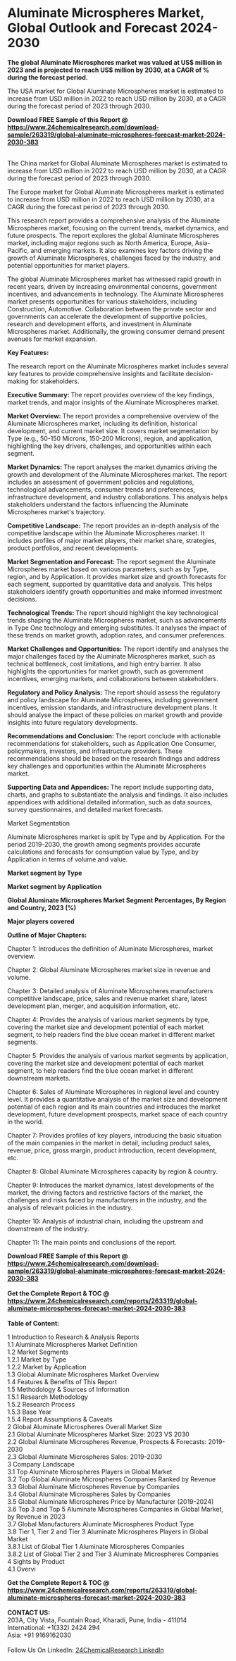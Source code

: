 <h1>Aluminate Microspheres Market, Global Outlook and Forecast 2024-2030</h1><p><strong>The global Aluminate Microspheres market was valued at US$ million in 2023 and is projected to reach US$ million by 2030, at a CAGR of % during the forecast period.</strong></p><p>
</p><p>The USA market for Global Aluminate Microspheres market is estimated to increase from USD million in 2022 to reach USD million by 2030, at a CAGR during the forecast period of 2023 through 2030.</p><div><b>Download FREE Sample of this Report @ 
            <a href="https://www.24chemicalresearch.com/download-sample/263319/global-aluminate-microspheres-forecast-market-2024-2030-383">
            https://www.24chemicalresearch.com/download-sample/263319/global-aluminate-microspheres-forecast-market-2024-2030-383</a></b></div><br><p>
</p><p>The China market for Global Aluminate Microspheres market is estimated to increase from USD million in 2022 to reach USD million by 2030, at a CAGR during the forecast period of 2023 through 2030.</p><p>
</p><p>The Europe market for Global Aluminate Microspheres market is estimated to increase from USD million in 2022 to reach USD million by 2030, at a CAGR during the forecast period of 2023 through 2030.</p><p>
</p><p>This research report provides a comprehensive analysis of the Aluminate Microspheres market, focusing on the current trends, market dynamics, and future prospects. The report explores the global Aluminate Microspheres market, including major regions such as North America, Europe, Asia-Pacific, and emerging markets. It also examines key factors driving the growth of Aluminate Microspheres, challenges faced by the industry, and potential opportunities for market players.</p><p>
The global Aluminate Microspheres market has witnessed rapid growth in recent years, driven by increasing environmental concerns, government incentives, and advancements in technology. The Aluminate Microspheres market presents opportunities for various stakeholders, including Construction, Automotive. Collaboration between the private sector and governments can accelerate the development of supportive policies, research and development efforts, and investment in Aluminate Microspheres market. Additionally, the growing consumer demand present avenues for market expansion.</p><p>
<strong>Key Features:</strong></p><p>
The research report on the Aluminate Microspheres market includes several key features to provide comprehensive insights and facilitate decision-making for stakeholders.</p><p>
<strong>Executive Summary: </strong>The report provides overview of the key findings, market trends, and major insights of the Aluminate Microspheres market.</p><p>
<strong>Market Overview: </strong>The report provides a comprehensive overview of the Aluminate Microspheres market, including its definition, historical development, and current market size. It covers market segmentation by Type (e.g., 50-150 Microns, 150-200 Microns), region, and application, highlighting the key drivers, challenges, and opportunities within each segment.</p><p>
<strong>Market Dynamics: </strong>The report analyses the market dynamics driving the growth and development of the Aluminate Microspheres market. The report includes an assessment of government policies and regulations, technological advancements, consumer trends and preferences, infrastructure development, and industry collaborations. This analysis helps stakeholders understand the factors influencing the Aluminate Microspheres market's trajectory.</p><p>
<strong>Competitive Landscape:</strong> The report provides an in-depth analysis of the competitive landscape within the Aluminate Microspheres market. It includes profiles of major market players, their market share, strategies, product portfolios, and recent developments.</p><p>
<strong>Market Segmentation and Forecast: </strong>The report segment the Aluminate Microspheres market based on various parameters, such as by Type, region, and by Application. It provides market size and growth forecasts for each segment, supported by quantitative data and analysis. This helps stakeholders identify growth opportunities and make informed investment decisions.</p><p>
<strong>Technological Trends: </strong>The report should highlight the key technological trends shaping the Aluminate Microspheres market, such as advancements in Type One technology and emerging substitutes. It analyses the impact of these trends on market growth, adoption rates, and consumer preferences.</p><p>
<strong>Market Challenges and Opportunities:</strong> The report identify and analyses the major challenges faced by the Aluminate Microspheres market, such as technical bottleneck, cost limitations, and high entry barrier. It also highlights the opportunities for market growth, such as government incentives, emerging markets, and collaborations between stakeholders.</p><p>
<strong>Regulatory and Policy Analysis:</strong> The report should assess the regulatory and policy landscape for Aluminate Microspheres, including government incentives, emission standards, and infrastructure development plans. It should analyse the impact of these policies on market growth and provide insights into future regulatory developments.</p><p>
<strong>Recommendations and Conclusion: </strong>The report conclude with actionable recommendations for stakeholders, such as Application One Consumer, policymakers, investors, and infrastructure providers. These recommendations should be based on the research findings and address key challenges and opportunities within the Aluminate Microspheres market.</p><p>
<strong>Supporting Data and Appendices: </strong>The report include supporting data, charts, and graphs to substantiate the analysis and findings. It also includes appendices with additional detailed information, such as data sources, survey questionnaires, and detailed market forecasts.</p><p>
Market Segmentation</p><p>
Aluminate Microspheres market is split by Type and by Application. For the period 2019-2030, the growth among segments provides accurate calculations and forecasts for consumption value by Type, and by Application in terms of volume and value.</p><p>
<strong>Market segment by Type</strong></p><p>
</p><p>
</p><p><strong>Market segment by Application</strong></p><p>
</p><p>
</p><p><strong>Global Aluminate Microspheres Market Segment Percentages, By Region and Country, 2023 (%)</strong></p><p>
</p><p>
</p><p><strong>Major players covered</strong></p><p>
</p><p>
</p><p><strong>Outline of Major Chapters:</strong></p><p>
Chapter 1: Introduces the definition of Aluminate Microspheres, market overview.</p><p>
Chapter 2: Global Aluminate Microspheres market size in revenue and volume.</p><p>
Chapter 3: Detailed analysis of Aluminate Microspheres manufacturers competitive landscape, price, sales and revenue market share, latest development plan, merger, and acquisition information, etc.</p><p>
Chapter 4: Provides the analysis of various market segments by type, covering the market size and development potential of each market segment, to help readers find the blue ocean market in different market segments.</p><p>
Chapter 5: Provides the analysis of various market segments by application, covering the market size and development potential of each market segment, to help readers find the blue ocean market in different downstream markets.</p><p>
Chapter 6: Sales of Aluminate Microspheres in regional level and country level. It provides a quantitative analysis of the market size and development potential of each region and its main countries and introduces the market development, future development prospects, market space of each country in the world.</p><p>
Chapter 7: Provides profiles of key players, introducing the basic situation of the main companies in the market in detail, including product sales, revenue, price, gross margin, product introduction, recent development, etc.</p><p>
Chapter 8: Global Aluminate Microspheres capacity by region &amp; country.</p><p>
Chapter 9: Introduces the market dynamics, latest developments of the market, the driving factors and restrictive factors of the market, the challenges and risks faced by manufacturers in the industry, and the analysis of relevant policies in the industry.</p><p>
Chapter 10: Analysis of industrial chain, including the upstream and downstream of the industry.</p><p>
Chapter 11: The main points and conclusions of the report.</p><div><b>Download FREE Sample of this Report @ 
            <a href="https://www.24chemicalresearch.com/download-sample/263319/global-aluminate-microspheres-forecast-market-2024-2030-383">
            https://www.24chemicalresearch.com/download-sample/263319/global-aluminate-microspheres-forecast-market-2024-2030-383</a></b></div><br><div><b>Get the Complete Report & TOC @ 
            <a href="https://www.24chemicalresearch.com/reports/263319/global-aluminate-microspheres-forecast-market-2024-2030-383">
            https://www.24chemicalresearch.com/reports/263319/global-aluminate-microspheres-forecast-market-2024-2030-383</a></b></div><br>
            <b>Table of Content:</b><p>1 Introduction to Research & Analysis Reports<br />
    1.1 Aluminate Microspheres Market Definition<br />
    1.2 Market Segments<br />
        1.2.1 Market by Type<br />
        1.2.2 Market by Application<br />
    1.3 Global Aluminate Microspheres Market Overview<br />
    1.4 Features & Benefits of This Report<br />
    1.5 Methodology & Sources of Information<br />
        1.5.1 Research Methodology<br />
        1.5.2 Research Process<br />
        1.5.3 Base Year<br />
        1.5.4 Report Assumptions & Caveats<br />
2 Global Aluminate Microspheres Overall Market Size<br />
    2.1 Global Aluminate Microspheres Market Size: 2023 VS 2030<br />
    2.2 Global Aluminate Microspheres Revenue, Prospects & Forecasts: 2019-2030<br />
    2.3 Global Aluminate Microspheres Sales: 2019-2030<br />
3 Company Landscape<br />
    3.1 Top Aluminate Microspheres Players in Global Market<br />
    3.2 Top Global Aluminate Microspheres Companies Ranked by Revenue<br />
    3.3 Global Aluminate Microspheres Revenue by Companies<br />
    3.4 Global Aluminate Microspheres Sales by Companies<br />
    3.5 Global Aluminate Microspheres Price by Manufacturer (2019-2024)<br />
    3.6 Top 3 and Top 5 Aluminate Microspheres Companies in Global Market, by Revenue in 2023<br />
    3.7 Global Manufacturers Aluminate Microspheres Product Type<br />
    3.8 Tier 1, Tier 2 and Tier 3 Aluminate Microspheres Players in Global Market<br />
        3.8.1 List of Global Tier 1 Aluminate Microspheres Companies<br />
        3.8.2 List of Global Tier 2 and Tier 3 Aluminate Microspheres Companies<br />
4 Sights by Product<br />
    4.1 Overvi</p><div><b>Get the Complete Report & TOC @ 
            <a href="https://www.24chemicalresearch.com/reports/263319/global-aluminate-microspheres-forecast-market-2024-2030-383">
            https://www.24chemicalresearch.com/reports/263319/global-aluminate-microspheres-forecast-market-2024-2030-383</a></b></div><br><b>CONTACT US:</b><br>
            203A, City Vista, Fountain Road, Kharadi, Pune, India - 411014<br>
            International: +1(332) 2424 294<br>
            Asia: +91 9169162030 <br><br>
            Follow Us On LinkedIn: <a href="https://www.linkedin.com/company/24chemicalresearch/">24ChemicalResearch LinkedIn</a>